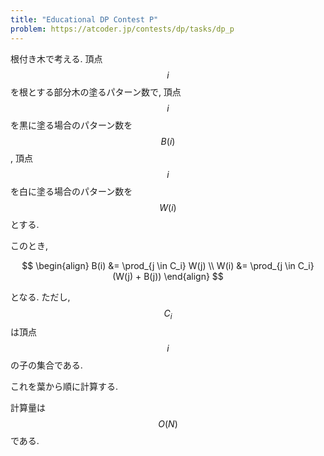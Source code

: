 ```yaml
---
title: "Educational DP Contest P"
problem: https://atcoder.jp/contests/dp/tasks/dp_p
---
```

根付き木で考える. 頂点 $$ i $$ を根とする部分木の塗るパターン数で, 頂点 $$ i $$ を黒に塗る場合のパターン数を $$ B(i) $$, 頂点 $$ i $$ を白に塗る場合のパターン数を $$ W(i) $$ とする.

このとき,

$$
\begin{align}
B(i) &= \prod_{j \in C_i} W(j) \\
W(i) &= \prod_{j \in C_i} (W(j) + B(j))
\end{align}
$$

となる. ただし, $$ C_i $$ は頂点 $$ i $$ の子の集合である.

これを葉から順に計算する.

計算量は $$ O(N) $$ である.
